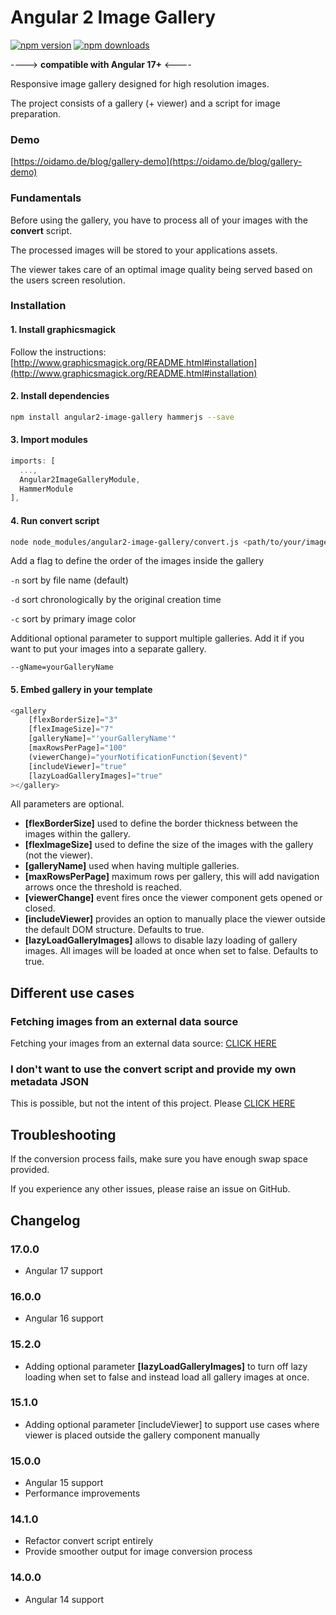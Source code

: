 # Angular 2 Image Gallery

[![npm version](https://img.shields.io/npm/v/angular2-image-gallery?style=for-the-badge)](https://img.shields.io/npm/v/angular2-image-gallery?style=for-the-badge)
[![npm downloads](https://img.shields.io/npm/dm/angular2-image-gallery?style=for-the-badge)](https://www.npmjs.com/package/angular2-image-gallery)

----> **compatible with Angular 17+** <----

Responsive image gallery designed for high resolution images.

The project consists of a gallery (+ viewer) and a script for image preparation.

### Demo

[https://oidamo.de/blog/gallery-demo](https://oidamo.de/blog/gallery-demo)

### Fundamentals
Before using the gallery, you have to process all of your images with the **convert** script. 

The processed images will be stored to your applications assets.

The viewer takes care of an optimal image quality being served based on the users screen resolution.

### Installation

#### 1. Install graphicsmagick

Follow the instructions: [http://www.graphicsmagick.org/README.html#installation](http://www.graphicsmagick.org/README.html#installation)

#### 2. Install dependencies

```bash
npm install angular2-image-gallery hammerjs --save
```

#### 3. Import modules

```javascript
imports: [
  ...,
  Angular2ImageGalleryModule,
  HammerModule
],
```

#### 4. Run convert script

```bash
node node_modules/angular2-image-gallery/convert.js <path/to/your/images>
```

Add a flag to define the order of the images inside the gallery

`-n` sort by file name (default)

`-d` sort chronologically by the original creation time

`-c` sort by primary image color

Additional optional parameter to support multiple galleries. Add it if you want to put your images into a separate gallery.

`--gName=yourGalleryName`

#### 5. Embed gallery in your template

```javascript
<gallery
    [flexBorderSize]="3"
    [flexImageSize]="7"
    [galleryName]="'yourGalleryName'"
    [maxRowsPerPage]="100"
    (viewerChange)="yourNotificationFunction($event)"
    [includeViewer]="true"
    [lazyLoadGalleryImages]="true"
></gallery>
```

All parameters are optional.

* **[flexBorderSize]** used to define the border thickness between the images within the gallery.
* **[flexImageSize]** used to define the size of the images with the gallery (not the viewer).
* **[galleryName]** used when having multiple galleries.
* **[maxRowsPerPage]** maximum rows per gallery, this will add navigation arrows once the threshold is reached.
* **[viewerChange]** event fires once the viewer component gets opened or closed.
* **[includeViewer]** provides an option to manually place the viewer outside the default DOM structure. Defaults to true.
* **[lazyLoadGalleryImages]** allows to disable lazy loading of gallery images. All images will be loaded at once when set to false. Defaults to true.

## Different use cases
### Fetching images from an external data source

Fetching your images from an external data source: [CLICK HERE](https://github.com/BenjaminBrandmeier/angular2-image-gallery/blob/master/docs/externalDataSource.md)

### I don't want to use the convert script and provide my own metadata JSON

This is possible, but not the intent of this project. Please [CLICK HERE](https://github.com/BenjaminBrandmeier/angular2-image-gallery/blob/master/docs/ownJSON.md)

## Troubleshooting

If the conversion process fails, make sure you have enough swap space provided.

If you experience any other issues, please raise an issue on GitHub.

## Changelog

### 17.0.0

* Angular 17 support

### 16.0.0

* Angular 16 support

### 15.2.0

* Adding optional parameter **[lazyLoadGalleryImages]** to turn off lazy loading when set to false and instead load all gallery images at once.

### 15.1.0

* Adding optional parameter [includeViewer] to support use cases where viewer is placed outside the gallery component manually

### 15.0.0

* Angular 15 support
* Performance improvements

### 14.1.0

* Refactor convert script entirely
* Provide smoother output for image conversion process

### 14.0.0

* Angular 14 support

